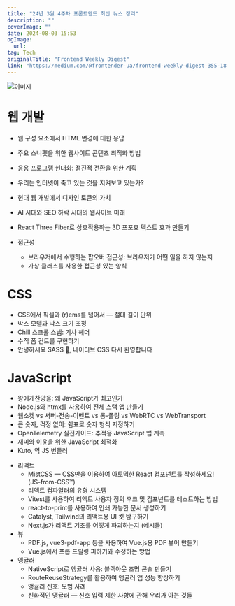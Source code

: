 ```yaml
---
title: "24년 3월 4주차 프론트엔드 최신 뉴스 정리"
description: ""
coverImage: ""
date: 2024-08-03 15:53
ogImage: 
  url: 
tag: Tech
originalTitle: "Frontend Weekly Digest"
link: "https://medium.com/@frontender-ua/frontend-weekly-digest-355-18-24-march-2023-2058a2c707a3"
---
```




![이미지](/assets/img/FrontendWeeklyDigest3551824March2023_0.png)

# 웹 개발

- 웹 구성 요소에서 HTML 변경에 대한 응답
- 주요 스니펫을 위한 웹사이트 콘텐츠 최적화 방법
- 응용 프로그램 현대화: 점진적 전환을 위한 계획
- 우리는 인터넷이 죽고 있는 것을 지켜보고 있는가?
- 현대 웹 개발에서 디자인 토큰의 가치
- AI 시대와 SEO 하락 시대의 웹사이트 미래
- React Three Fiber로 상호작용하는 3D 프포효 텍스트 효과 만들기

- 접근성
  - 브라우저에서 수행하는 팝오버 접근성: 브라우저가 어떤 일을 하지 않는지
  - 가상 클래스를 사용한 접근성 있는 양식

<div class="content-ad"></div>

# CSS

- CSS에서 픽셀과 (r)ems를 넘어서 — 절대 길이 단위
- 박스 모델과 박스 크기 조정
- Chill 스크롤 스냅: 기사 헤더
- 수직 폼 컨트롤 구현하기
- 안녕하세요 SASS 👋, 네이티브 CSS 다시 환영합니다

# JavaScript

- 왕에게찬양을: 왜 JavaScript가 최고인가
- Node.js와 htmx를 사용하여 전체 스택 앱 만들기
- 웹소켓 vs 서버-전송-이벤트 vs 롱-폴링 vs WebRTC vs WebTransport
- 큰 숫자, 걱정 없이: 쉼표로 숫자 형식 지정하기
- OpenTelemetry 실전가이드: 추적용 JavaScript 앱 계측
- 재미와 이윤을 위한 JavaScript 최적화
- Kuto, 역 JS 번들러

<div class="content-ad"></div>

- 리액트
  - MistCSS — CSS만을 이용하여 아토믹한 React 컴포넌트를 작성하세요! (JS-from-CSS™)
  - 리액트 컴파일러의 유형 시스템
  - Vitest를 사용하여 리액트 사용자 정의 후크 및 컴포넌트를 테스트하는 방법
  - react-to-print를 사용하여 인쇄 가능한 문서 생성하기
  - Catalyst, Tailwind의 리액트용 UI 킷 탐구하기
  - Next.js가 리액트 기초를 어떻게 파괴하는지 (예시들)
- 뷰
  - PDF.js, vue3-pdf-app 등을 사용하여 Vue.js용 PDF 뷰어 만들기
  - Vue.js에서 프롭 드릴링 피하기와 수정하는 방법
- 앵귤러
  - NativeScript로 앵귤러 사용: 블랙아웃 조명 콘솔 만들기
  - RouteReuseStrategy를 활용하여 앵귤러 앱 성능 향상하기
  - 앵귤러 신호: 모범 사례
  - 신화적인 앵귤러 — 신호 입력 제한 사항에 관해 우리가 아는 것들
